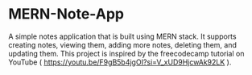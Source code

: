 # MERN-Note-App
A simple notes application that is built using MERN stack. It supports creating notes, viewing them, adding more notes, deleting them, and updating them. This project is inspired by the freecodecamp tutorial on YouTube ( https://youtu.be/F9gB5b4jgOI?si=V_xUD9HjcwAk92LK ).
